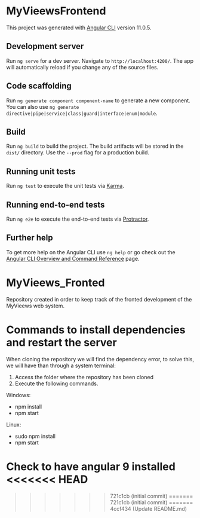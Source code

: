 # MyVieewsFrontend

This project was generated with [Angular CLI](https://github.com/angular/angular-cli) version 11.0.5.

## Development server

Run `ng serve` for a dev server. Navigate to `http://localhost:4200/`. The app will automatically reload if you change any of the source files.

## Code scaffolding

Run `ng generate component component-name` to generate a new component. You can also use `ng generate directive|pipe|service|class|guard|interface|enum|module`.

## Build

Run `ng build` to build the project. The build artifacts will be stored in the `dist/` directory. Use the `--prod` flag for a production build.

## Running unit tests

Run `ng test` to execute the unit tests via [Karma](https://karma-runner.github.io).

## Running end-to-end tests

Run `ng e2e` to execute the end-to-end tests via [Protractor](http://www.protractortest.org/).

## Further help

To get more help on the Angular CLI use `ng help` or go check out the [Angular CLI Overview and Command Reference](https://angular.io/cli) page.
# MyVieews_Fronted
Repository created in order to keep track of the fronted development of the MyVieews web system.

# Commands to install dependencies and restart the server

When cloning the repository we will find the dependency error, to solve this, we will have
than through a system terminal:
1. Access the folder where the repository has been cloned
2. Execute the following commands.

  Windows:
  
  - npm install
  - npm start
  
  Linux:
   - sudo npm install
  - npm start

Check to have angular 9 installed
<<<<<<< HEAD
=======
>>>>>>> 721c1cb (initial commit)
=======
>>>>>>> 721c1cb (initial commit)
=======
>>>>>>> 4ccf434 (Update README.md)

